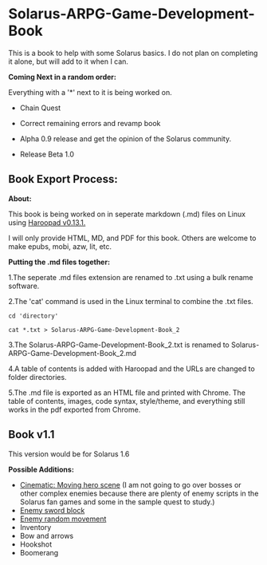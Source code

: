 # Solarus-ARPG-Game-Development-Book
This is a book to help with some Solarus basics. I do not plan on completing it alone, but will add to it when I can.

**Coming Next in a random order:**

Everything with a '*' next to it is being worked on.

- Chain Quest

- Correct remaining errors and revamp book

- Alpha 0.9 release and get the opinion of the Solarus community.

- Release Beta 1.0

## Book Export Process:

**About:**

This book is being worked on in seperate markdown (.md) files on Linux using [Haroopad v0.13.1.](http://pad.haroopress.com/user.html)

I will only provide HTML, MD, and PDF for this book. Others are welcome to make epubs, mobi, azw, lit, etc.

**Putting the .md files together:**

1.The seperate .md files extension are renamed to .txt using a bulk rename software. 

2.The 'cat' command is used in the Linux terminal to combine the .txt files.

`cd 'directory'`

`cat *.txt > Solarus-ARPG-Game-Development-Book_2`

3.The Solarus-ARPG-Game-Development-Book_2.txt is renamed to Solarus-ARPG-Game-Development-Book_2.md

4.A table of contents is added with Haroopad and the URLs are changed to folder directories.

5.The .md file is exported as an HTML file and printed with Chrome. The table of contents, images, code syntax, style/theme, and everything still works in the pdf exported from Chrome.


## Book v1.1

This version would be for Solarus 1.6

**Possible Additions:**
- [Cinematic: Moving hero scene](https://www.youtube.com/watch?v=SkOMoj8YXV0&list=PLzJ4jb-Y0ufySXw9_E-hJzmzSh-PYCyG2&index=50)
(I am not going to go over bosses or other complex enemies because there are plenty of enemy scripts in the Solarus fan games and some in the sample quest to study.)
- [Enemy sword block](https://www.youtube.com/watch?v=7yy7QWG7zrA&list=PLzJ4jb-Y0ufySXw9_E-hJzmzSh-PYCyG2&index=30)
- [Enemy random movement](https://www.youtube.com/watch?v=WdMXsE3QIh0&index=31&list=PLzJ4jb-Y0ufySXw9_E-hJzmzSh-PYCyG2)
- Inventory
- Bow and arrows
- Hookshot
- Boomerang
